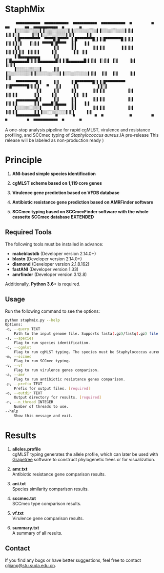# StaphMix

         ▄▄▄▄▄▄▄▄▄▄▄  ▄▄▄▄▄▄▄▄▄▄▄  ▄▄▄▄▄▄▄▄▄▄▄  ▄▄▄▄▄▄▄▄▄▄▄  ▄         ▄  ▄▄       ▄▄  ▄▄▄▄▄▄▄▄▄▄▄  ▄       ▄
        ▐░░░░░░░░░░░▌▐░░░░░░░░░░░▌▐░░░░░░░░░░░▌▐░░░░░░░░░░░▌▐░▌       ▐░▌▐░░▌     ▐░░▌▐░░░░░░░░░░░▌▐░▌     ▐░▌ 
        ▐░█▀▀▀▀▀▀▀▀▀  ▀▀▀▀█░█▀▀▀▀ ▐░█▀▀▀▀▀▀▀█░▌▐░█▀▀▀▀▀▀▀█░▌▐░▌       ▐░▌▐░▌░▌   ▐░▐░▌ ▀▀▀▀█░█▀▀▀▀  ▐░▌   ▐░▌ 
        ▐░▌               ▐░▌     ▐░▌       ▐░▌▐░▌       ▐░▌▐░▌       ▐░▌▐░▌▐░▌ ▐░▌▐░▌     ▐░▌       ▐░▌ ▐░▌ 
        ▐░█▄▄▄▄▄▄▄▄▄      ▐░▌     ▐░█▄▄▄▄▄▄▄█░▌▐░█▄▄▄▄▄▄▄█░▌▐░█▄▄▄▄▄▄▄█░▌▐░▌ ▐░▐░▌ ▐░▌     ▐░▌        ▐░▐░▌ 
        ▐░░░░░░░░░░░▌     ▐░▌     ▐░░░░░░░░░░░▌▐░░░░░░░░░░░▌▐░░░░░░░░░░░▌▐░▌  ▐░▌  ▐░▌     ▐░▌         ▐░▌ 
         ▀▀▀▀▀▀▀▀▀█░▌     ▐░▌     ▐░█▀▀▀▀▀▀▀█░▌▐░█▀▀▀▀▀▀▀▀▀ ▐░█▀▀▀▀▀▀▀█░▌▐░▌   ▀   ▐░▌     ▐░▌        ▐░▌░▌ 
                  ▐░▌     ▐░▌     ▐░▌       ▐░▌▐░▌          ▐░▌       ▐░▌▐░▌       ▐░▌     ▐░▌       ▐░▌ ▐░▌ 
         ▄▄▄▄▄▄▄▄▄█░▌     ▐░▌     ▐░▌       ▐░▌▐░▌          ▐░▌       ▐░▌▐░▌       ▐░▌ ▄▄▄▄█░█▄▄▄▄  ▐░▌   ▐░▌ 
        ▐░░░░░░░░░░░▌     ▐░▌     ▐░▌       ▐░▌▐░▌          ▐░▌       ▐░▌▐░▌       ▐░▌▐░░░░░░░░░░░▌▐░▌     ▐░▌ 
         ▀▀▀▀▀▀▀▀▀▀▀       ▀       ▀         ▀  ▀            ▀         ▀  ▀         ▀  ▀▀▀▀▀▀▀▀▀▀▀  ▀       ▀ 
A one-stop analysis pipeline for rapid cgMLST, virulence and resistance profiling, and SCCmec typing of *Staphylococcus aureus*.(A pre-release
This release will be labeled as non-production ready
)

# **Principle**

1. **ANI-based simple species identification**  

2. **cgMLST scheme based on 1,119 core genes**  

3. **Virulence gene prediction based on VFDB database**  

4. **Antibiotic resistance gene prediction based on AMRFinder software**  

5. **SCCmec typing based on SCCmecFinder software with the whole cassette SCCmec database EXTENDED**  

## Required Tools

The following tools must be installed in advance:

- **makeblastdb** (Developer version 2.14.0+)
- **blastn** (Developer version 2.14.0+)
- **diamond** (Developer version 2.1.8.162)
- **fastANI** (Developer version 1.33)
- **amrfinder** (Developer version 3.12.8)

 Additionally, **Python 3.6+** is required.

## Usage

Run the following command to see the options:

```bash
python staphmix.py --help
Options:
-q, --query TEXT
    Path to the input genome file. Supports fasta(.gz)/fastq(.gz) file format. [required]
-s, --species
    Flag to run species identification.
-c, --cgmlst
    Flag to run cgMLST typing. The species must be Staphylococcus aureus.
-m, --sccmec
    Flag to run SCCmec typing.
-v, --vf
    Flag to run virulence genes comparison.
-a, --amr
    Flag to run antibiotic resistance genes comparison.
-p, --prefix TEXT
    Prefix for output files. [required]
-o, --outdir TEXT
    Output directory for results. [required]
-n, --n_thread INTEGER
    Number of threads to use.
--help
    Show this message and exit.
```
# **Results**

1. **alleles.profile**  
   cgMLST typing generates the allele profile, which can later be used with [Grapetree](https://achtman-lab.github.io/GrapeTree/MSTree_holder.html)
 software to construct phylogenetic trees or for visualization.

2. **amr.txt**  
   Antibiotic resistance gene comparison results.

3. **ani.txt**  
   Species similarity comparison results.

4. **sccmec.txt**  
   SCCmec type comparison results.

5. **vf.txt**  
   Virulence gene comparison results.

6. **summary.txt**  
   A summary of all results.

## Contact

If you find any bugs or have better suggestions, feel free to contact [gljiang@stu.suda.edu.cn](mailto:gljiang@stu.suda.edu.cn).

